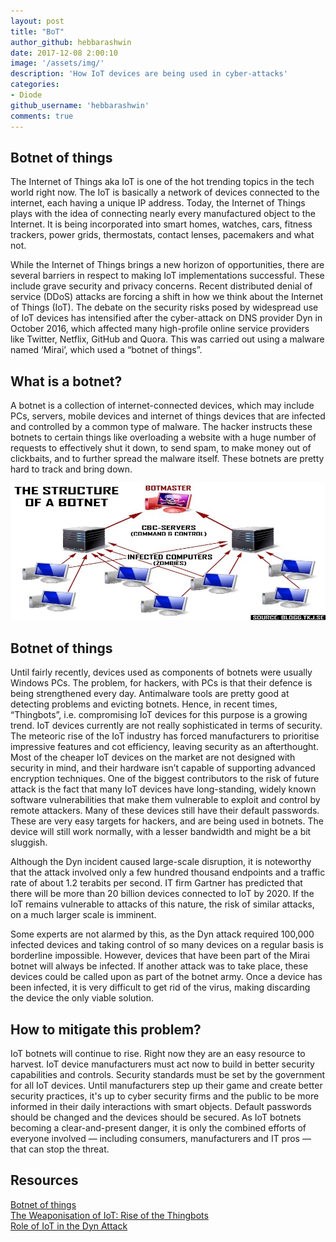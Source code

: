 ```yaml
---
layout: post
title: "BoT"
author_github: hebbarashwin
date: 2017-12-08 2:00:10
image: '/assets/img/'
description: 'How IoT devices are being used in cyber-attacks'
categories:
- Diode
github_username: 'hebbarashwin'
comments: true
---
```


## Botnet of things

The Internet of Things aka IoT is one of the hot trending topics in the tech world right now. The IoT is basically a network of devices connected to the internet, each having a unique IP address. Today, the Internet of Things plays with the idea of connecting nearly every manufactured object to the Internet. It is being incorporated into smart homes, watches, cars, fitness trackers, power grids, thermostats, contact lenses, pacemakers and what not.

While the Internet of Things brings a new horizon of opportunities, there are several barriers in respect to making IoT implementations successful. These include grave security and privacy concerns. Recent distributed denial of service (DDoS) attacks are forcing a shift in how we think about the Internet of Things (IoT). The debate on the security risks posed by widespread use of IoT devices has intensified after the cyber-attack on DNS provider Dyn in October 2016, which affected many high-profile online service providers like Twitter, Netflix, GitHub and Quora. This was carried out using a malware named ‘Mirai’, which used a “botnet of things”.

## What is a botnet? 

A botnet is a collection of internet-connected devices, which may include PCs, servers, mobile devices and internet of things devices that are infected and controlled by a common type of malware. The hacker instructs these botnets to certain things like overloading a website with a huge number of requests to effectively shut it down, to send spam, to make money out of clickbaits, and to further spread the malware itself. These botnets are pretty hard to track and bring down.

![Image1](/blog/assets/img/BoT/image1.jpg)

## Botnet of things

Until fairly recently, devices used as components of botnets were usually Windows PCs. The problem, for hackers, with PCs is that their defence is being strengthened every day. Antimalware tools are pretty good at detecting problems and evicting botnets. Hence, in recent times, “Thingbots”, i.e. compromising IoT devices for this purpose is a growing trend. IoT devices currently are not really sophisticated in terms of security. The meteoric rise of the IoT industry has forced manufacturers to prioritise impressive features and cot efficiency, leaving security as an afterthought. Most of the cheaper IoT devices on the market are not designed with security in mind, and their hardware isn’t capable of supporting advanced encryption techniques. One of the biggest contributors to the risk of future attack is the fact that many IoT devices have long-standing, widely known software vulnerabilities that make them vulnerable to exploit and control by remote attackers. Many of these devices still have their default passwords. These are very easy targets for hackers, and are being used in botnets. The device will still work normally, with a lesser bandwidth and might be a bit sluggish.

Although the Dyn incident caused large-scale disruption, it is noteworthy that the attack involved only a few hundred thousand endpoints and a traffic rate of about 1.2 terabits per second. IT firm Gartner has predicted that there will be more than 20 billion devices connected to IoT by 2020. If the IoT remains vulnerable to attacks of this nature, the risk of similar attacks, on a much larger scale is imminent.  

Some experts are not alarmed by this, as the Dyn attack required 100,000 infected devices and taking control of so many devices on a regular basis is borderline impossible. However, devices that have been part of the Mirai botnet will always be infected. If another attack was to take place, these devices could be called upon as part of the botnet army. Once a device has been infected, it is very difficult to get rid of the virus, making discarding the device the only viable solution. 

## How to mitigate this problem?  

IoT botnets will continue to rise. Right now they are an easy resource to harvest. IoT device manufacturers must act now to build in better security capabilities and controls. Security standards must be set by the government for all IoT devices. Until manufacturers step up their game and create better security practices, it's up to cyber security firms and the public to be more informed in their daily interactions with smart objects. Default passwords should be changed and the devices should be secured. As IoT botnets becoming a clear-and-present danger, it is only the combined efforts of everyone involved — including consumers, manufacturers and IT pros — that can stop the threat.

## Resources

[Botnet of things](https://www.technologyreview.com/s/603500/10-breakthrough-technologies-2017-botnets-of-things/)  
[The Weaponisation of IoT: Rise of the Thingbots](https://securityintelligence.com/the-weaponization-of-iot-rise-of-the-thingbots/)  
[Role of IoT in the Dyn Attack](https://www.kaspersky.com/blog/attack-on-dyn-explained/13325/)